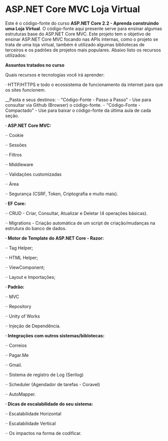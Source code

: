 # ASP.NET Core MVC Loja Virtual
Este é o código-fonte do curso __ASP.NET Core 2.2 - Aprenda construindo uma Loja Virtual__. O código-fonte aqui presente serve para ensinar algumas estruturas base do ASP.NET Core MVC. Este projeto tem o objetivo de ensinar ASP.NET Core MVC focando nas APIs internas, como o projeto se trata de uma loja virtual, também é utilizado algumas bibliotecas de terceiros e os padrões de projetos mais populares. Abaixo listo os recursos utilizados:

__Assuntos tratados no curso__

Quais recursos e tecnologias você irá aprender:

· HTTP/HTTPS e todo o ecossistema de funcionamento da internet para que os sites funcionem.

__Pasta e seus destinos: 
·· "Código-Fonte - Passo a Passo" - Use para consultar via Github (Browser) o código-fonte.
·· "Código-Fonte - Compactado" - Use para baixar o código-fonte da última aula de cada seção.


__· ASP.NET Core MVC:__

·· Cookie

·· Sessões

·· Filtros

·· Middleware

·· Validações customizadas

·· Área

·· Segurança (CSRF, Token, Criptografia e muito mais).

__· EF Core:__

·· CRUD - Criar, Consultar, Atualizar e Deletar (4 operações básicas).

·· Migrations - Criação automática de um script de criação/mudanças na estrutura do banco de dados.

__· Motor de Template do ASP.NET Core - Razor:__

·· Tag Helper;

·· HTML Helper;

·· ViewComponent;

·· Layout e Importações;

__· Padrão:__

·· MVC

·· Repository

·· Unity of Works

·· Injeção de Dependência.

__· Integrações com outros sistemas/biblotecas:__

·· Correios

·· Pagar.Me

·· Gmail.

·· Sistema de registro de Log (Serilog)

·· Scheduler (Agendador de tarefas - Coravel)

·· AutoMapper.

__· Dicas de escalabilidade do seu sistema:__

·· Escalabilidade Horizontal

·· Escalabilidade Vertical

·· Os impactos na forma de codificar.

